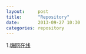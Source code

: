 ```yaml
---
layout:     post
title:      "Repository"
date:       2013-09-27 10:30
categories: repository 
---
```


1.[嗨网在线]

[嗨网在线]:http://higrid.net 

